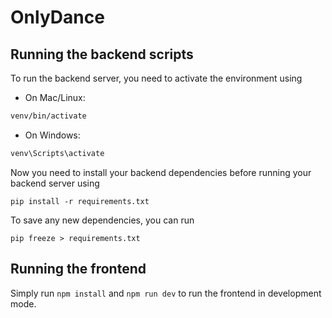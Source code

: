 # OnlyDance

## Running the backend scripts

To run the backend server, you need to activate the environment using

 - On Mac/Linux:

```bash
venv/bin/activate
```

 - On Windows:

```bash
venv\Scripts\activate
```

Now you need to install your backend dependencies before running your backend server using

```
pip install -r requirements.txt
```

To save any new dependencies, you can run

```
pip freeze > requirements.txt
```

## Running the frontend

Simply run `npm install` and `npm run dev` to run the frontend in development mode.